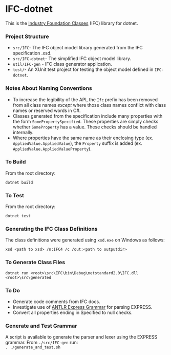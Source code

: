 # IFC-dotnet

This is the [Industry Foundation Classes](http://www.buildingsmart-tech.org/specifications/ifc-overview/ifc-overview-summary) (IFC)  library for dotnet.

### Project Structure
- `src/IFC`- The IFC object model library generated from the IFC specification .xsd.
- `src/IFC-dotnet`- The simplified IFC object model library.
- `util/IFC-gen` - IFC class generator application.
- `test/`- An XUnit test project for testing the object model defined in `IFC-dotnet`.

### Notes About Naming Conventions

- To increase the legibility of the API, the `Ifc` prefix has been removed from all class names _except_ where those class names conflict with class names or reserved words in C#.
- Classes generated from the specification include many properties with the form `SomePropertySpecified`. These properties are simply checks whether `SomeProperty` has a value. These checks should be handled internally.
- Where properties have the same name as their enclosing type (ex. `AppliedValue.AppliedValue`), the `Property` suffix is added (ex. `AppliedValue.AppliedValueProperty`).

### To Build
From the root directory:
```
dotnet build
```

### To Test
From the root directory:
```
dotnet test
```

### Generating the IFC Class Definitions
The class definitions were generated using `xsd.exe` on Windows as follows:
```
xsd <path to xsd> /n:IFC4 /c /out:<path to outputdir>
```

### To Generate Class Files
```
dotnet run <root>\src\IFC\bin\Debug\netstandard2.0\IFC.dll <root>\src\generated
```

### To Do

- Generate code comments from IFC docs.
- Investigate use of [ANTLR Express Grammar](https://github.com/opensourceBIM/BuildingSMARTLibrary/blob/master/BuildingSMARTLibrary/src/net/sourceforge/osexpress/parser/express.g) for parsing EXPRESS.
- Convert all properties ending in Specified to null checks.

### Generate and Test Grammar
A script is available to generate the parser and lexer using the EXPRESS grammar. From `./src/IFC-gen` run:  
```. ./generate_and_test.sh```
